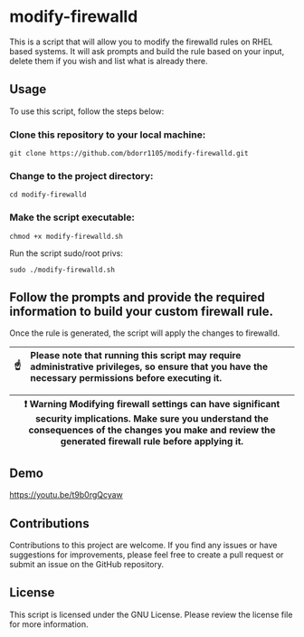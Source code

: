 # modify-firewalld
This is a script that will allow you to modify the firewalld rules on RHEL based systems. It will ask prompts and build the rule based on your input, delete them if you wish and list what is already there.
## Usage
To use this script, follow the steps below:

### Clone this repository to your local machine:

`git clone https://github.com/bdorr1105/modify-firewalld.git`

### Change to the project directory:

`cd modify-firewalld`

### Make the script executable:

`chmod +x modify-firewalld.sh`

Run the script sudo/root privs:

`sudo ./modify-firewalld.sh`

## Follow the prompts and provide the required information to build your custom firewall rule.

Once the rule is generated, the script will apply the changes to firewalld.

| :point_up:    | Please note that running this script may require administrative privileges, so ensure that you have the necessary permissions before executing it. |
|---------------|:---------------------------------------------------------------------------------------------------------------------------------------------------|

|:exclamation:  Warning   Modifying firewall settings can have significant security implications. Make sure you understand the consequences of the changes you make and review the generated firewall rule before applying it.|
|----------------------------------------------------------------------------------------------------------------------------------------------------------------------------------------------------------------------------|

## Demo
https://youtu.be/t9b0rgQcyaw

## Contributions
Contributions to this project are welcome. If you find any issues or have suggestions for improvements, please feel free to create a pull request or submit an issue on the GitHub repository.

## License
This script is licensed under the GNU License. Please review the license file for more information.
